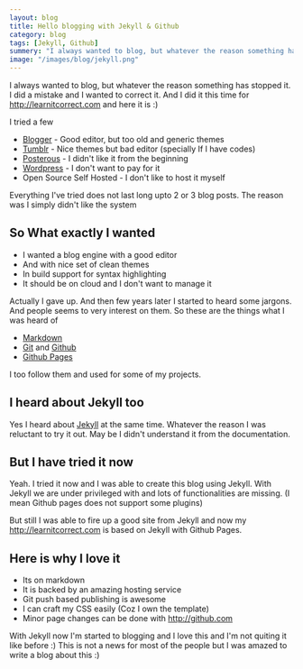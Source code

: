```yaml
---
layout: blog
title: Hello blogging with Jekyll & Github 
category: blog
tags: [Jekyll, Github]  
summery: "I always wanted to blog, but whatever the reason something has stopped it. I did a mistake and I wanted to correct it. And I did it this time for http://learnitcorrect.com and here it is :)"
image: "/images/blog/jekyll.png"
---
```


I always wanted to blog, but whatever the reason something has stopped it. I did a mistake and I wanted to correct it. And I did it this time for <http://learnitcorrect.com> and here it is :)

I tried a few

* [Blogger](http://blogger.com) - Good editor, but too old and generic themes
* [Tumblr](http://tumblr.com) - Nice themes but bad editor (specially If I have codes)
* [Posterous](http://posterous.com) - I didn't like it from the beginning 
* [Wordpress](http://wordpress.com) - I don't want to pay for it
* Open Source Self Hosted - I don't like to host it myself

Everything I've tried does not last long upto 2 or 3 blog posts. The reason was I simply didn't like the system

## So What exactly I wanted

* I wanted a blog engine with a good editor
* And with nice set of clean themes
* In build support for syntax highlighting
* It should be on cloud and I don't want to manage it

Actually I gave up. And then few years later I started to heard some jargons. And people seems to very interest on them. So these are the things what I was heard of

* [Markdown](http://daringfireball.net/projects/markdown/)
* [Git](http://git-scm.com/) and [Github](http://github.com/)
* [Github Pages](http://pages.github.com/)

I too follow them and used for some of my projects. 

## I heard about Jekyll too
Yes I heard about [Jekyll](http://jekyllrb.com) at the same time. Whatever the reason I was reluctant to try it out. May be I didn't understand it from the documentation.

## But I have tried it now
Yeah. I tried it now and I was able to create this blog using Jekyll. With Jekyll we are under privileged with and lots of functionalities are missing. (I mean Github pages does not support some plugins)

But still I was able to fire up a good site from Jekyll and now my <http://learnitcorrect.com> is based on Jekyll with Github Pages.

## Here is why I love it

* Its on markdown
* It is backed by an amazing hosting service
* Git push based publishing is awesome
* I can craft my CSS easily (Coz I own the template)
* Minor page changes can be done with <http://github.com>

With Jekyll now I'm started to blogging and I love this and I'm not quiting it like before :) This is not a news for most of the people but I was amazed to write a blog about this :)

